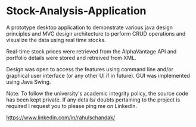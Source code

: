# Stock-Analysis-Application
A prototype desktop application to demonstrate various java design principles and MVC design architecture to perform CRUD operations and visualize the data using real time stocks. 

Real-time stock prices were retrieved from the AlphaVantage API and portfolio details were stored and retreived from XML. 

Design was open to access the features using command line and/or graphical user interface (or any other UI if in future). GUI was implemented using Java Swing.

Note: To follow the university's academic integrity policy, the source code has been kept private. If any details/ doubts pertaining to the project is required I request you to please ping me on LinkedIn.

https://www.linkedin.com/in/rahulschandak/
